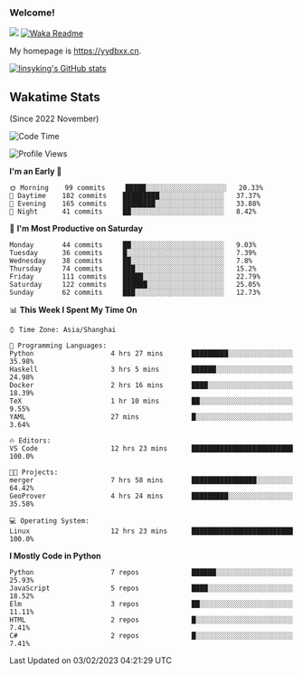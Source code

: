 ### Welcome!

![](https://visitor-badge.glitch.me/badge?page_id=linsyking.linsyking)
[![Waka Readme](https://github.com/linsyking/linsyking/actions/workflows/waka-readme.yml/badge.svg)](https://github.com/linsyking/linsyking/actions/workflows/waka-readme.yml)

My homepage is <https://yydbxx.cn>.

[![linsyking's GitHub stats](https://github-readme-stats.vercel.app/api?username=linsyking&show_icons=true&theme=onedark)](https://github.com/anuraghazra/github-readme-stats)

## Wakatime Stats

(Since 2022 November)

<!--START_SECTION:waka-->
![Code Time](http://img.shields.io/badge/Code%20Time-144%20hrs%206%20mins-blue)

![Profile Views](http://img.shields.io/badge/Profile%20Views-0-blue)

**I'm an Early 🐤** 

```text
🌞 Morning    99 commits     █████░░░░░░░░░░░░░░░░░░░░   20.33% 
🌆 Daytime    182 commits    █████████░░░░░░░░░░░░░░░░   37.37% 
🌃 Evening    165 commits    ████████░░░░░░░░░░░░░░░░░   33.88% 
🌙 Night      41 commits     ██░░░░░░░░░░░░░░░░░░░░░░░   8.42%

```
📅 **I'm Most Productive on Saturday** 

```text
Monday       44 commits     ██░░░░░░░░░░░░░░░░░░░░░░░   9.03% 
Tuesday      36 commits     █░░░░░░░░░░░░░░░░░░░░░░░░   7.39% 
Wednesday    38 commits     ██░░░░░░░░░░░░░░░░░░░░░░░   7.8% 
Thursday     74 commits     ███░░░░░░░░░░░░░░░░░░░░░░   15.2% 
Friday       111 commits    █████░░░░░░░░░░░░░░░░░░░░   22.79% 
Saturday     122 commits    ██████░░░░░░░░░░░░░░░░░░░   25.05% 
Sunday       62 commits     ███░░░░░░░░░░░░░░░░░░░░░░   12.73%

```


📊 **This Week I Spent My Time On** 

```text
⌚︎ Time Zone: Asia/Shanghai

💬 Programming Languages: 
Python                   4 hrs 27 mins       █████████░░░░░░░░░░░░░░░░   35.98% 
Haskell                  3 hrs 5 mins        ██████░░░░░░░░░░░░░░░░░░░   24.98% 
Docker                   2 hrs 16 mins       ████░░░░░░░░░░░░░░░░░░░░░   18.39% 
TeX                      1 hr 10 mins        ██░░░░░░░░░░░░░░░░░░░░░░░   9.55% 
YAML                     27 mins             █░░░░░░░░░░░░░░░░░░░░░░░░   3.64%

🔥 Editors: 
VS Code                  12 hrs 23 mins      █████████████████████████   100.0%

🐱‍💻 Projects: 
merger                   7 hrs 58 mins       ████████████████░░░░░░░░░   64.42% 
GeoProver                4 hrs 24 mins       █████████░░░░░░░░░░░░░░░░   35.58%

💻 Operating System: 
Linux                    12 hrs 23 mins      █████████████████████████   100.0%

```

**I Mostly Code in Python** 

```text
Python                   7 repos             ██████░░░░░░░░░░░░░░░░░░░   25.93% 
JavaScript               5 repos             ████░░░░░░░░░░░░░░░░░░░░░   18.52% 
Elm                      3 repos             ██░░░░░░░░░░░░░░░░░░░░░░░   11.11% 
HTML                     2 repos             █░░░░░░░░░░░░░░░░░░░░░░░░   7.41% 
C#                       2 repos             █░░░░░░░░░░░░░░░░░░░░░░░░   7.41%

```



 Last Updated on 03/02/2023 04:21:29 UTC
<!--END_SECTION:waka-->

